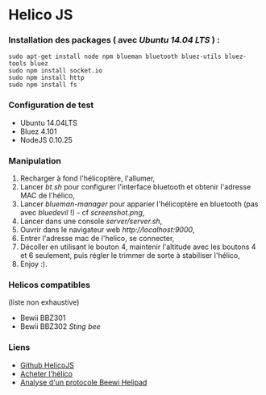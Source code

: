 Helico JS
============

### Installation des packages ( avec *Ubuntu 14.04 LTS* ) :
    sudo apt-get install node npm blueman bluetooth bluez-utils bluez-tools bluez
    sudo npm install socket.io
    sudo npm install http
    sudo npm install fs

### Configuration de test

* Ubuntu 14.04LTS
* Bluez 4.101
* NodeJS 0.10.25 

### Manipulation

1. Recharger à fond l'hélicoptère, l'allumer,
2. Lancer *bt.sh* pour configurer l'interface bluetooth et obtenir l'adresse MAC de l'hélico,
3. Lancer *blueman-manager* pour apparier l'hélicoptère en bluetooth (pas avec *bluedevil* !) - cf *screenshot.png*,
4. Lancer dans une console *server/server.sh*,
5. Ouvrir dans le navigateur web *http://localhost:9000*,
6. Entrer l'adresse mac de l'helico, se connecter,
7. Décoller en utilisant le bouton 4, maintenir l'altitude avec les boutons 4 et 6 seulement, puis régler le trimmer de sorte à stabiliser l'hélico,
8. Enjoy :). 

### Helicos compatibles
(liste non exhaustive)

* Bewii BBZ301
* Bewii BBZ302 *Sting bee*

### Liens

* [Github HelicoJS](https://github.com/xavierjs/helicojs)
* [Acheter l'hélico](http://www.priceminister.com/offer/buy/191020957/gadgets-helicoptere-bluetooth-interactif-noir-pour-android-2-1.html)
* [Analyse d'un protocole Beewi Helipad](https://ex0ns.me/2012/09/16/analyse-d-un-protocole-beewi-helipad/)